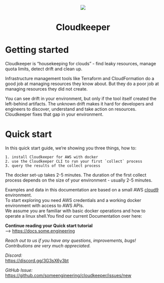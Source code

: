 <p align="center"><img src="https://raw.githubusercontent.com/someengineering/cloudkeeper/main/misc/cloudkeeper_200.png" /><h1 align="center">Cloudkeeper</h1></p>

# Getting started
Cloudkeeper is “housekeeping for clouds” - find leaky resources, manage quota limits, detect drift and clean up. 

Infrastructure management tools like Terraform and CloudFormation do a good job at managing resources they know about. But they do a poor job at managing resources they did not create. 

You can see drift in your environment, but only if the tool itself created the left-behind artifacts. The unknown drift makes it hard for developers and engineers to discover, understand and take action on resources. 
Cloudkeeper fixes that gap in your environment.  

# Quick start
In this quick start guide, we’re showing you three things, how to:

    1. install Cloudkeeper for AWS with docker
    2. use the Cloudkeeper CLI to run your first `collect` process
    3. query the results of the collect process 

The docker set-up takes 2-5 minutes. The duration of the first collect process depends on the size of your environment - usually 2-5 minutes. 

Examples and data in this documentation are based on a small AWS [cloud9](https://aws.amazon.com/cloud9/) environment.  
To start exploring you need AWS credentials and a working docker environment with access to AWS APIs.  
We assume you are familiar with basic docker operations and how to operate a linux shell.You find our current Documentation over here:  

**Continue reading your Quick start tutorial**  
--> https://docs.some.engineering

*Reach out to us if you have any questions, improvements, bugs!*  
*Contributions are very much appreciated.*

*Discord:*  
https://discord.gg/3G3sX6y3bt

*GitHub Issue:*  
https://github.com/someengineering/cloudkeeper/issues/new 